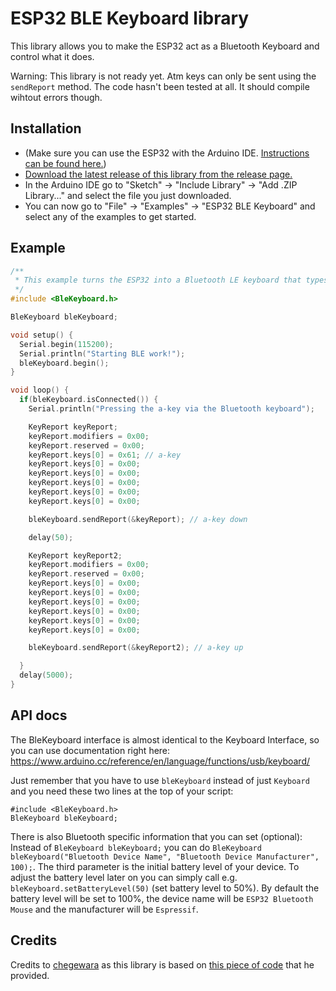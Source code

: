 # ESP32 BLE Keyboard library

This library allows you to make the ESP32 act as a Bluetooth Keyboard and control what it does.

Warning: This library is not ready yet. Atm keys can only be sent using the `sendReport` method.
The code hasn't been tested at all. It should compile wihtout errors though.

## Installation
- (Make sure you can use the ESP32 with the Arduino IDE. [Instructions can be found here.](https://github.com/espressif/arduino-esp32#installation-instructions))
- [Download the latest release of this library from the release page.](https://github.com/T-vK/ESP32-BLE-Keyboard/releases)
- In the Arduino IDE go to "Sketch" -> "Include Library" -> "Add .ZIP Library..." and select the file you just downloaded.
- You can now go to "File" -> "Examples" -> "ESP32 BLE Keyboard" and select any of the examples to get started.

## Example

``` C++
/**
 * This example turns the ESP32 into a Bluetooth LE keyboard that types the letter `a` once every 5 seconds.
 */
#include <BleKeyboard.h>

BleKeyboard bleKeyboard;

void setup() {
  Serial.begin(115200);
  Serial.println("Starting BLE work!");
  bleKeyboard.begin();
}

void loop() {
  if(bleKeyboard.isConnected()) {
    Serial.println("Pressing the a-key via the Bluetooth keyboard");

    KeyReport keyReport;
    keyReport.modifiers = 0x00;
    keyReport.reserved = 0x00;
    keyReport.keys[0] = 0x61; // a-key
    keyReport.keys[0] = 0x00;
    keyReport.keys[0] = 0x00;
    keyReport.keys[0] = 0x00;
    keyReport.keys[0] = 0x00;
    keyReport.keys[0] = 0x00;

    bleKeyboard.sendReport(&keyReport); // a-key down

    delay(50);

    KeyReport keyReport2;
    keyReport.modifiers = 0x00;
    keyReport.reserved = 0x00;
    keyReport.keys[0] = 0x00;
    keyReport.keys[0] = 0x00;
    keyReport.keys[0] = 0x00;
    keyReport.keys[0] = 0x00;
    keyReport.keys[0] = 0x00;
    keyReport.keys[0] = 0x00;

    bleKeyboard.sendReport(&keyReport2); // a-key up

  }
  delay(5000);
}
```

## API docs
The BleKeyboard interface is almost identical to the Keyboard Interface, so you can use documentation right here:
https://www.arduino.cc/reference/en/language/functions/usb/keyboard/

Just remember that you have to use `bleKeyboard` instead of just `Keyboard` and you need these two lines at the top of your script:
```
#include <BleKeyboard.h>
BleKeyboard bleKeyboard;
```

There is also Bluetooth specific information that you can set (optional):
Instead of `BleKeyboard bleKeyboard;` you can do `BleKeyboard bleKeyboard("Bluetooth Device Name", "Bluetooth Device Manufacturer", 100);`.
The third parameter is the initial battery level of your device. To adjust the battery level later on you can simply call e.g.  `bleKeyboard.setBatteryLevel(50)` (set battery level to 50%).
By default the battery level will be set to 100%, the device name will be `ESP32 Bluetooth Mouse` and the manufacturer will be `Espressif`.

## Credits

Credits to [chegewara](https://github.com/chegewara) as this library is based on [this piece of code](https://github.com/nkolban/esp32-snippets/issues/230#issuecomment-473135679) that he provided.